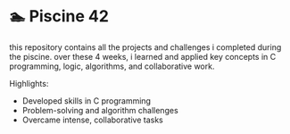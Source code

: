 # 🏊 Piscine 42
 this repository contains all the projects and challenges i completed during the piscine. over these 4 weeks, i learned and applied key concepts in C programming, logic, algorithms, and collaborative work.

Highlights:
- Developed skills in C programming
- Problem-solving and algorithm challenges
- Overcame intense, collaborative tasks
